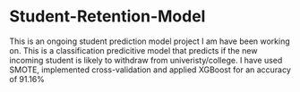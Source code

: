 # Student-Retention-Model
This is an ongoing student prediction model project I am have been working on. This is a classification predicitive model that predicts if the 
new incoming student is likely to withdraw from univeristy/college. 
I have used SMOTE, implemented cross-validation and applied XGBoost for an accuracy of 91.16%
